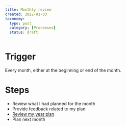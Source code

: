 ```yaml
---
title: Monthly review
created: 2022-01-03
taxonomy:
  type: post
  category: [Processes]
  status: draft
---
```


# Trigger
Every month, either at the beginning or end of the month.

# Steps
* Review what I had planned for the month
* Provide feedback related to my plan
* [Review my year plan](../yearly-review/article.md)
* Plan next month
